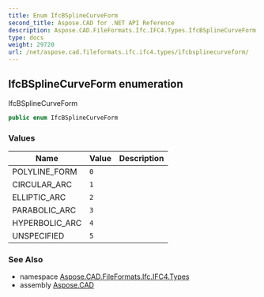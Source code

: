 ```yaml
---
title: Enum IfcBSplineCurveForm
second_title: Aspose.CAD for .NET API Reference
description: Aspose.CAD.FileFormats.Ifc.IFC4.Types.IfcBSplineCurveForm enum. IfcBSplineCurveForm
type: docs
weight: 29720
url: /net/aspose.cad.fileformats.ifc.ifc4.types/ifcbsplinecurveform/
---
```

## IfcBSplineCurveForm enumeration

IfcBSplineCurveForm

```csharp
public enum IfcBSplineCurveForm
```

### Values

| Name | Value | Description |
| --- | --- | --- |
| POLYLINE_FORM | `0` |  |
| CIRCULAR_ARC | `1` |  |
| ELLIPTIC_ARC | `2` |  |
| PARABOLIC_ARC | `3` |  |
| HYPERBOLIC_ARC | `4` |  |
| UNSPECIFIED | `5` |  |

### See Also

* namespace [Aspose.CAD.FileFormats.Ifc.IFC4.Types](../../aspose.cad.fileformats.ifc.ifc4.types/)
* assembly [Aspose.CAD](../../)


